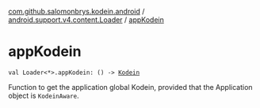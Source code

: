 [com.github.salomonbrys.kodein.android](../index.md) / [android.support.v4.content.Loader](index.md) / [appKodein](.)

# appKodein

`val Loader<*>.appKodein: () -> `[`Kodein`](../../com.github.salomonbrys.kodein/-kodein/index.md)

Function to get the application global Kodein, provided that the Application object is `KodeinAware`.

